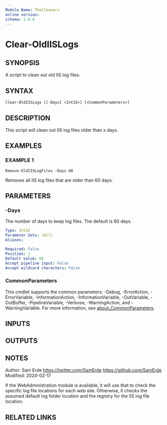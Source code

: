 ```yaml
---
Module Name: TheCleaners
online version:
schema: 2.0.0
---
```


# Clear-OldIISLogs

## SYNOPSIS
A script to clean out old IIS log files.

## SYNTAX

```
Clear-OldIISLogs [[-Days] <Int32>] [<CommonParameters>]
```

## DESCRIPTION
This script will clean out IIS log files older than x days.

## EXAMPLES

### EXAMPLE 1
```
Remove-OldIISLogFiles -Days 60
```

Removes all IIS log files that are older than 60 days.

## PARAMETERS

### -Days
The number of days to keep log files.
The default is 60 days.

```yaml
Type: Int32
Parameter Sets: (All)
Aliases:

Required: False
Position: 1
Default value: 60
Accept pipeline input: False
Accept wildcard characters: False
```

### CommonParameters
This cmdlet supports the common parameters: -Debug, -ErrorAction, -ErrorVariable, -InformationAction, -InformationVariable, -OutVariable, -OutBuffer, -PipelineVariable, -Verbose, -WarningAction, and -WarningVariable. For more information, see [about_CommonParameters](http://go.microsoft.com/fwlink/?LinkID=113216).

## INPUTS

## OUTPUTS

## NOTES
Author:     Sam Erde
            https://twitter.com/SamErde
            https://github.com/SamErde
Modified:   2024-02-17

If the WebAdministration module is available, it will use that to check the specific log file locations for
each web site.
Otherwise, it checks the assumed default log folder location and the registry for the IIS
log file location.

## RELATED LINKS
